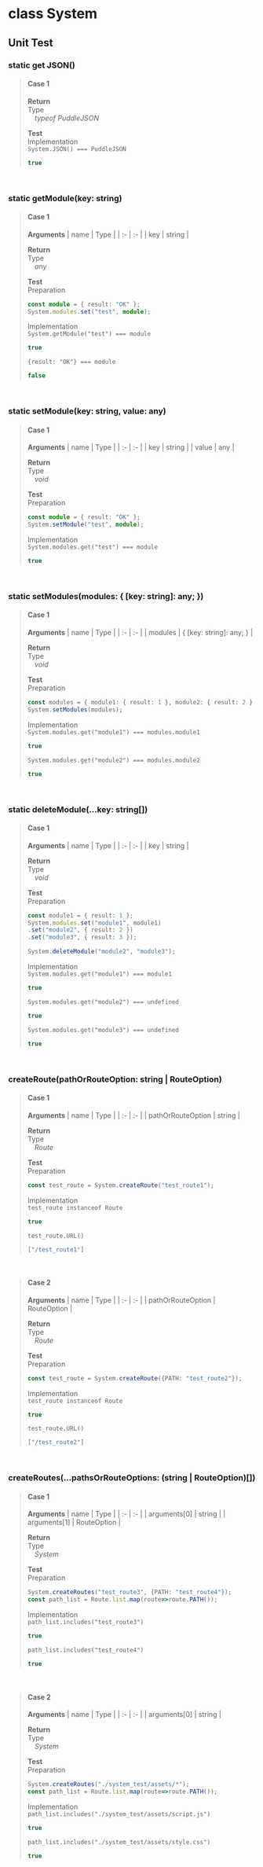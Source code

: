 
# class System
## Unit Test

### static get JSON()
> #### **Case 1**
> **Return**  
> Type  
> *&emsp;typeof PuddleJSON*  
>
> **Test**  
> Implementation  
> `System.JSON() === PuddleJSON`
> ```typescript
> true
> ```
<br>

### static getModule(key: string)
> #### **Case 1**
> **Arguments**
> | name | Type |
> | :- | :- |
> | key | string |
> 
> **Return**  
> Type  
> *&emsp;any*  
>
> **Test**  
> Preparation
> ```typescript 
> const module = { result: "OK" };
> System.modules.set("test", module);
> ```
> 
> Implementation  
> `System.getModule("test") === module`
> ```typescript
> true
> ```
> `{result: "OK"} === module`  
> ```typescript
> false
> ```
<br>

### static setModule(key: string, value: any)
> #### **Case 1**
> **Arguments**
> | name | Type |
> | :- | :- |
> | key | string |
> | value | any |
> 
> **Return**  
> Type  
> *&emsp;void*  
>
> **Test**  
> Preparation
> ```typescript 
> const module = { result: "OK" };
> System.setModule("test", module);
> ```
> 
> Implementation  
> `System.modules.get("test") === module`
> ```typescript
> true
> ```
<br>

### static setModules(modules: { [key: string]: any; })
> #### **Case 1**
> **Arguments**
> | name | Type |
> | :- | :- |
> | modules | { [key: string]: any; } |
> 
> **Return**  
> Type  
> *&emsp;void*  
>
> **Test**  
> Preparation
> ```typescript 
> const modules = { module1: { result: 1 }, module2: { result: 2 } };
> System.setModules(modules);
> ```
> 
> Implementation  
> `System.modules.get("module1") === modules.module1`
> ```typescript
> true
> ```
> `System.modules.get("module2") === modules.module2`
> ```typescript
> true
> ```
<br>

### static deleteModule(...key: string[])
> #### **Case 1**
> **Arguments**
> | name | Type |
> | :- | :- |
> | key | string |
> 
> **Return**  
> Type  
> *&emsp;void*  
>
> **Test**  
> Preparation
> ```typescript 
> const module1 = { result: 1 };
> System.modules.set("module1", module1)
> .set("module2", { result: 2 })
> .set("module3", { result: 3 });
> 
> System.deleteModule("module2", "module3");
> ```
> 
> Implementation  
> `System.modules.get("module1") === module1`
> ```typescript
> true
> ```
> 
> `System.modules.get("module2") === undefined`
> ```typescript
> true
> ```
> 
> `System.modules.get("module3") === undefined`
> ```typescript
> true
> ```
<br>

### createRoute(pathOrRouteOption: string | RouteOption)
> #### **Case 1**
> **Arguments**
> | name | Type |
> | :- | :- |
> | pathOrRouteOption | string |
> 
> **Return**  
> Type  
> *&emsp;Route*  
>
> **Test**  
> Preparation
> ```typescript
> const test_route = System.createRoute("test_route1");
> ```
> 
> Implementation  
> `test_route instanceof Route`
> ```typescript
> true
> ```
> `test_route.URL()`
> ```typescript
> ["/test_route1"]
> ```
<br>

> #### **Case 2**
> **Arguments**
> | name | Type |
> | :- | :- |
> | pathOrRouteOption | RouteOption |
> 
> **Return**  
> Type  
> *&emsp;Route*  
>
> **Test**  
> Preparation
> ```typescript
> const test_route = System.createRoute({PATH: "test_route2"});
> ```
> 
> Implementation  
> `test_route instanceof Route`
> ```typescript
> true
> ```
> `test_route.URL()`
> ```typescript
> ["/test_route2"]
> ```
<br>

### createRoutes(...pathsOrRouteOptions: (string | RouteOption)[])
> #### **Case 1**
> **Arguments**
> | name | Type |
> | :- | :- |
> | arguments[0] | string |
> | arguments[1] | RouteOption |
> 
> **Return**  
> Type  
> *&emsp;System*  
>
> **Test**  
> Preparation
> ```typescript
> System.createRoutes("test_route3", {PATH: "test_route4"});
> const path_list = Route.list.map(route=>route.PATH());
> ```
> 
> Implementation  
> `path_list.includes("test_route3")`
> ```typescript
> true
> ```
> `path_list.includes("test_route4")`
> ```typescript
> true
> ```
<br>

> #### **Case 2**
> **Arguments**
> | name | Type |
> | :- | :- |
> | arguments[0] | string |
> 
> **Return**  
> Type  
> *&emsp;System*  
>
> **Test**  
> Preparation
> ```typescript
> System.createRoutes("./system_test/assets/*");
> const path_list = Route.list.map(route=>route.PATH());
> ```
> 
> Implementation  
> `path_list.includes("./system_test/assets/script.js")`
> ```typescript
> true
> ```
> `path_list.includes("./system_test/assets/style.css")`
> ```typescript
> true
> ```
<br>
